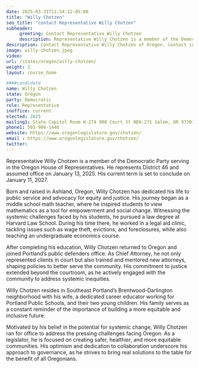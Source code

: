 ```yaml
---
date: 2025-03-31T11:54:12-05:00
title: "Willy Chotzen"
seo_title: "contact Representative Willy Chotzen"
subheader:
     greeting: Contact Representative Willy Chotzen
     description: Representative Willy Chotzen is a member of the Democratic Party serving in the Oregon House of Representatives. He represents District 46 and assumed office on January 13, 2025. His current term is set to conclude on January 11, 2027.
description: Contact Representative Willy Chotzen of Oregon. Contact information for Willy Chotzen includes email address, phone number, and mailing address.
image: willy-chotzen.jpeg
video:
url: /states/oregon/willy-chotzen/
weight: 1
layout: course_home

####candidate
name: Willy Chotzen
state: Oregon
party: Democratic
role: Representative
inoffice: current
elected: 2025
mailing1: State Capitol Room H-274 900 Court St NEH-271 Salem, OR 97301
phone1: 503-986-1446
website: https://www.oregonlegislature.gov/chotzen/
email : https://www.oregonlegislature.gov/chotzen/
twitter: 
---
```

Representative Willy Chotzen is a member of the Democratic Party serving in the Oregon House of Representatives. He represents District 46 and assumed office on January 13, 2025. His current term is set to conclude on January 11, 2027.

Born and raised in Ashland, Oregon, Willy Chotzen has dedicated his life to public service and advocacy for equity and justice. His journey began as a middle school math teacher, where he inspired students to view mathematics as a tool for empowerment and social change. Witnessing the systemic challenges faced by his students, he pursued a law degree at Harvard Law School. During his time there, he worked in a legal aid clinic, tackling issues such as wage theft, evictions, and foreclosures, while also teaching an undergraduate economics course.

After completing his education, Willy Chotzen returned to Oregon and joined Portland’s public defenders office. As Chief Attorney, he not only represented clients in court but also trained and mentored new attorneys, shaping policies to better serve the community. His commitment to justice extended beyond the courtroom, as he actively engaged with the community to address systemic inequities.

Willy Chotzen resides in Southeast Portland’s Brentwood-Darlington neighborhood with his wife, a dedicated career educator working for Portland Public Schools, and their two young children. His family serves as a constant reminder of the importance of building a more equitable and inclusive future.

Motivated by his belief in the potential for systemic change, Willy Chotzen ran for office to address the pressing challenges facing Oregon. As a legislator, he is focused on creating safer, healthier, and more equitable communities. His optimism and dedication to collaboration underscore his approach to governance, as he strives to bring real solutions to the table for the benefit of all Oregonians.
